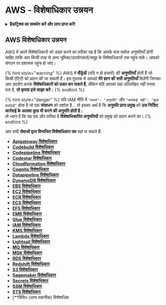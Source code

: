 # AWS - विशेषाधिकार उन्नयन

<details>

<summary><strong>हैकट्रिक्स का समर्थन करें और लाभ प्राप्त करें!</strong></summary>

* यदि आप अपनी कंपनी को **हैकट्रिक्स में विज्ञापित** देखना चाहते हैं या यदि आप **PEASS के नवीनतम संस्करण को देखना चाहते हैं या HackTricks को PDF में डाउनलोड करना चाहते हैं** तो [**सदस्यता योजनाएं**](https://github.com/sponsors/carlospolop) देखें!
* [**आधिकारिक PEASS और HackTricks स्वैग**](https://peass.creator-spring.com) प्राप्त करें
* [**द पीएस फैमिली**](https://opensea.io/collection/the-peass-family) की खोज करें, हमारा एकल [**NFT**](https://opensea.io/collection/the-peass-family) संग्रह
* **शामिल हों** 💬 [**डिस्कॉर्ड समूह**](https://discord.gg/hRep4RUj7f) या [**टेलीग्राम समूह**](https://t.me/peass) में या **मेरा** ट्विटर 🐦 [**@carlospolopm**](https://twitter.com/carlospolopm)** का** **अनुसरण** करें।
* **हैकिंग ट्रिक्स साझा करें,** [**HackTricks**](https://github.com/carlospolop/hacktricks) और [**HackTricks Cloud**](https://github.com/carlospolop/hacktricks-cloud) github repos में पीआर जमा करके।

</details>

## AWS विशेषाधिकार उन्नयन

AWS में अपने विशेषाधिकारों को उन्नत करने का तरीका यह है कि आपके पास पर्याप्त अनुमतियाँ होनी चाहिए ताकि आप किसी तरह से अन्य भूमिका/उपयोगकर्ता/समूह के विशेषाधिकारों तक पहुंच सकें। आपको संगठन पर प्रशासक पहुंच हो जाए।

{% hint style="warning" %}
AWS में **सैंड्रेडों** (यदि न हो हजारों) की **अनुमतियाँ** होती हैं जो किसी एंटिटी को प्रदान की जा सकती हैं। इस पुस्तक में आपको **मेरे ज्ञान की सभी अनुमतियाँ** मिलेंगी जिनका आप उपयोग करके **विशेषाधिकारों को उन्नत कर सकते हैं**, लेकिन यदि आपको यहां उल्लिखित नहीं रास्ता पता है, **तो कृपया इसे साझा करें**।
{% endhint %}

{% hint style="danger" %}
यदि IAM नीति में `"प्रभाव": "अनुमति"` और `"कार्रवाई नहीं": "कुछ कार्रवाई"` होता है जो एक **संसाधन** को दर्शाता है... तो इसका अर्थ है कि **अनुमति प्राप्त प्रमुख** को **उस निर्दिष्ट कार्रवाई के अलावा कुछ भी करने की अनुमति होती है**।\
तो ध्यान दें कि यह एक और तरीका है **विशेषाधिकारित अनुमतियों** को प्रमुख को प्रदान करने का।
{% endhint %}

आप सभी **सेवाओं द्वारा विभाजित विशेषाधिकार पथ** यहां पा सकते हैं:

* [**Apigateway विशेषाधिकार**](aws-apigateway-privesc.md)
* [**Codebuild विशेषाधिकार**](aws-codebuild-privesc.md)
* [**Codepipeline विशेषाधिकार**](aws-codepipeline-privesc.md)
* [**Codestar विशेषाधिकार**](aws-codestar-privesc/)
* [**Cloudformation विशेषाधिकार**](aws-cloudformation-privesc/)
* [**Cognito विशेषाधिकार**](aws-cognito-privesc.md)
* [**Datapipeline विशेषाधिकार**](aws-datapipeline-privesc.md)
* [**DynamoDB विशेषाधिकार**](aws-dynamodb-privesc.md)
* [**EBS विशेषाधिकार**](aws-ebs-privesc.md)
* [**EC2 विशेषाधिकार**](aws-ec2-privesc.md)
* [**ECR विशेषाधिकार**](aws-ecr-privesc.md)
* [**ECS विशेषाधिकार**](aws-ecs-privesc.md)
* [**EFS विशेषाधिकार**](aws-efs-privesc.md)
* [**EMR विशेषाधिकार**](aws-emr-privesc.md)
* [**Glue विशेषाधिकार**](aws-glue-privesc.md)
* [**IAM विशेषाधिकार**](aws-iam-privesc.md)
* [**KMS विशेषाधिकार**](aws-kms-privesc.md)
* [**Lambda विशेषाधिकार**](../../aws-pentesting/aws-privilege-escalation/aws-lambda-privesc.md)
* [**Lightsail विशेषाधिकार**](aws-lightsail-privesc.md)
* [**MQ विशेषाधिकार**](aws-mq-privesc.md)
* [**MSK विशेषाधिकार**](aws-msk-privesc.md)
* [**RDS विशेषाधिकार**](aws-rds-privesc.md)
* [**Redshift विशेषाधिकार**](aws-redshift-privesc.md)
* [**S3 विशेषाधिकार**](aws-s3-privesc.md)
* [**Sagemaker विशेषाधिकार**](aws-sagemaker-privesc.md)
* [**Secrets विशेषाधिकार**](aws-secrets-manager-privesc.md)
* [**SSM विशेषाधिकार**](aws-ssm-privesc.md)
* [**STS विशेषाधिकार**](aws-sts-privesc.md)
* [**विविध (अन्य तकनीक) विशेषाधिक
